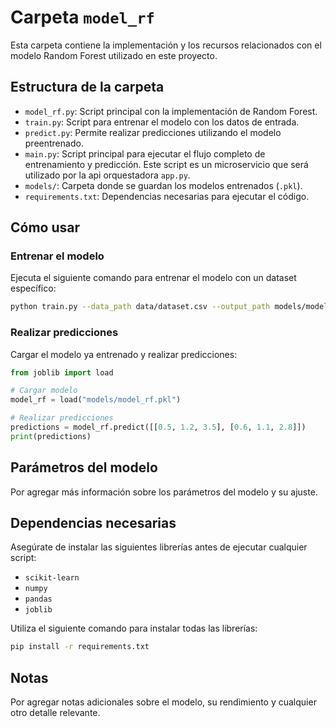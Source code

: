 # Carpeta `model_rf`

Esta carpeta contiene la implementación y los recursos relacionados con el modelo Random Forest utilizado en este proyecto.

## Estructura de la carpeta

- `model_rf.py`: Script principal con la implementación de Random Forest.
- `train.py`: Script para entrenar el modelo con los datos de entrada.
- `predict.py`: Permite realizar predicciones utilizando el modelo preentrenado.
- `main.py`: Script principal para ejecutar el flujo completo de entrenamiento y predicción. Este script es un microservicio que será utilizado por la api orquestadora `app.py`.
- `models/`: Carpeta donde se guardan los modelos entrenados (`.pkl`).
- `requirements.txt`: Dependencias necesarias para ejecutar el código.

## Cómo usar

### Entrenar el modelo
Ejecuta el siguiente comando para entrenar el modelo con un dataset específico:
```bash
python train.py --data_path data/dataset.csv --output_path models/model_rf.pkl
```

### Realizar predicciones
Cargar el modelo ya entrenado y realizar predicciones:
```python
from joblib import load

# Cargar modelo
model_rf = load("models/model_rf.pkl")

# Realizar predicciones
predictions = model_rf.predict([[0.5, 1.2, 3.5], [0.6, 1.1, 2.8]])
print(predictions)
```

## Parámetros del modelo

Por agregar más información sobre los parámetros del modelo y su ajuste.

## Dependencias necesarias

Asegúrate de instalar las siguientes librerías antes de ejecutar cualquier script:
- `scikit-learn`
- `numpy`
- `pandas`
- `joblib`

Utiliza el siguiente comando para instalar todas las librerías:
```bash
pip install -r requirements.txt
```

## Notas

Por agregar notas adicionales sobre el modelo, su rendimiento y cualquier otro detalle relevante.
